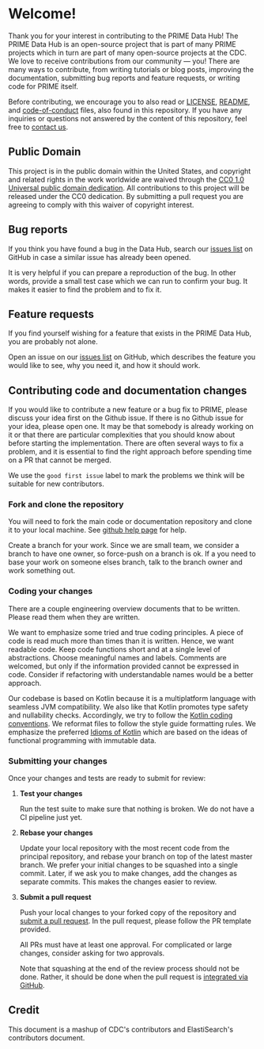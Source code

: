 # Welcome!
Thank you for your interest in contributing to the PRIME Data Hub! 
The PRIME Data Hub is an open-source project that is part of many PRIME projects which in turn are part of many open-source projects at the CDC. 
We love to receive contributions from our community — you! 
There are many ways to contribute, from writing tutorials or blog posts, improving the documentation, submitting bug reports and feature requests, or writing code for PRIME itself.

Before contributing, we encourage you to also read or [LICENSE](LICENSE),
[README](README.md), and
[code-of-conduct](code-of-conduct.md)
files, also found in this repository. If you have any inquiries or questions not
answered by the content of this repository, feel free to [contact us](mailto:surveillanceplatform@cdc.gov).

## Public Domain
This project is in the public domain within the United States, and copyright and
related rights in the work worldwide are waived through the [CC0 1.0 Universal public domain dedication](https://creativecommons.org/publicdomain/zero/1.0/).
All contributions to this project will be released under the CC0 dedication. By
submitting a pull request you are agreeing to comply with this waiver of
copyright interest.

## Bug reports

If you think you have found a bug in the Data Hub, search our [issues list](https://github.com/cdcgov/prime-data-hub/issues) on GitHub in case a similar issue has already been opened.

It is very helpful if you can prepare a reproduction of the bug. In other words, provide a small test case which we can run to confirm your bug. It makes it easier to find the problem and to fix it. 

## Feature requests

If you find yourself wishing for a feature that exists in the PRIME Data Hub, you are probably not alone. 

Open an issue on our [issues list](https://github.com/elastic/elasticsearch/issues) on GitHub, which describes the feature you would like to see, why you need it, and how it should work.

## Contributing code and documentation changes

If you would like to contribute a new feature or a bug fix to PRIME,
please discuss your idea first on the Github issue. 
If there is no Github issue for your idea, please open one. It may be that somebody is already working on it or that there are particular complexities that you should know about before
starting the implementation. 
There are often several ways to fix a problem, and it is essential to find the right approach before spending time on a PR that cannot be merged.

We use the `good first issue` label to mark the problems we think will be suitable for new contributors.

### Fork and clone the repository

You will need to fork the main code or documentation repository and clone it to your local machine. See
[github help page](https://help.github.com/articles/fork-a-repo) for help. 

Create a branch for your work. 
Since we are small team, we consider a branch to have one owner, so force-push on a branch is ok. 
If a you need to base your work on someone elses branch, talk to the branch owner and work something out.  

### Coding your changes

There are a couple engineering overview documents that to be written. Please read them when they are written.

We want to emphasize some tried and true coding principles. A piece of code is read much more than times than it is written. Hence, we want readable code. Keep code functions short and at a single level of abstractions. Choose meaningful names and labels. Comments are welcomed, but only if the information provided cannot be expressed in code. Consider if refactoring with understandable names would be a better approach. 

Our codebase is based on Kotlin because it is a multiplatform language with seamless JVM compatibility. We also like that Kotlin promotes type safety and nullability checks. Accordingly, we try to follow the [Kotlin coding conventions](https://kotlinlang.org/docs/reference/coding-conventions.html). We reformat files to follow the style guide formatting rules. We emphasize the preferred [Idioms of Kotlin](https://kotlinlang.org/docs/reference/idioms.html) which are based on the ideas of functional programming with immutable data. 


### Submitting your changes

Once your changes and tests are ready to submit for review:

1. **Test your changes**

    Run the test suite to make sure that nothing is broken. We do not have a CI pipeline just yet. 

2. **Rebase your changes**

    Update your local repository with the most recent code from the principal repository, and rebase your branch on top of the latest master branch. We prefer your initial changes to be squashed into a single commit. Later, if we ask you to make changes, add the changes as separate commits.  This makes the changes easier to review.  

3. **Submit a pull request**

    Push your local changes to your forked copy of the repository and [submit a pull request](https://help.github.com/articles/using-pull-requests). In the pull request, please follow the PR template provided.

    All PRs must have at least one approval. For complicated or large changes, consider asking for two approvals.  
    
    Note that squashing at the end of the review process should not be done. Rather, it should be done when the pull request is [integrated
    via GitHub](https://github.com/blog/2141-squash-your-commits). 

## Credit
This document is a mashup of CDC's contributors and ElastiSearch's contributors document. 